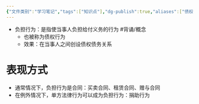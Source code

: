 ```yaml
---
{"文件类别":"学习笔记","tags":["知识点"],"dg-publish":true,"aliases":["债权行为"],"permalink":"/学习笔记studyup/知识点cheese/负担行为/","dgPassFrontmatter":true,"noteIcon":"","created":"2024-09-13T08:52:30.335+08:00","updated":"2024-10-13T17:26:47.213+08:00"}
---
```


- 负担行为：是指使当事人负担给付义务的行为 #背诵/概念 
	- 也被称为债权行为
	- 效果：在当事人之间创设债权债务关系
# 表现方式 
- 通常情况下，负担行为是合同：买卖合同、租赁合同、赠与合同
- 在例外情况下，单方法律行为可以成为负担行为：捐助行为